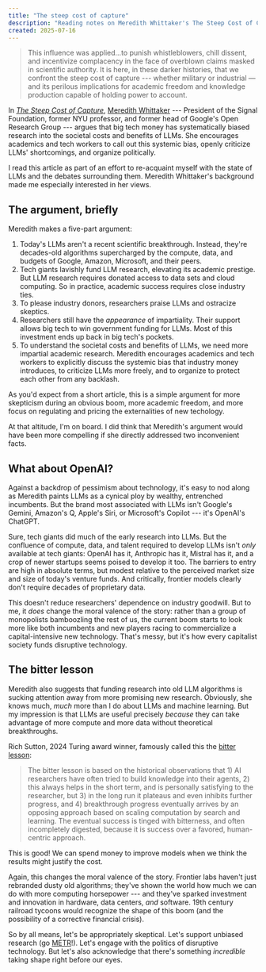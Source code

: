 ```yaml
---
title: "The steep cost of capture"
description: "Reading notes on Meredith Whittaker's The Steep Cost of Capture."
created: 2025-07-16
---
```


> This influence was applied...to punish whistleblowers, chill dissent, and
> incentivize complacency in the face of overblown claims masked in scientific
> authority. It is here, in these darker histories, that we confront the steep
> cost of capture --- whether military or industrial &mdash; and its perilous
> implications for academic freedom and knowledge production capable of holding
> power to account.

In [_The Steep Cost of Capture_][article], [Meredith Whittaker][] --- President
of the Signal Foundation, former NYU professor, and former head of Google's
Open Research Group --- argues that big tech money has systematically biased
research into the societal costs and benefits of LLMs. She encourages academics
and tech workers to call out this systemic bias, openly criticize LLMs'
shortcomings, and organize politically.

I read this article as part of an effort to re-acquaint myself with the state of
LLMs and the debates surrounding them. Meredith Whittaker's background made me
especially interested in her views.

## The argument, briefly

Meredith makes a five-part argument:

1. Today's LLMs aren't a recent scientific breakthrough. Instead, they're
   decades-old algorithms supercharged by the compute, data, and budgets of
   Google, Amazon, Microsoft, and their peers.
2. Tech giants lavishly fund LLM research, elevating its academic prestige.
   But LLM research requires donated access to data sets and cloud computing.
   So in practice, academic success requires close industry ties.
3. To please industry donors, researchers praise LLMs and ostracize skeptics.
4. Researchers still have the *appearance* of impartiality. Their support
   allows big tech to win government funding for LLMs. Most of this investment
   ends up back in big tech's pockets.
5. To understand the societal costs and benefits of LLMs, we need more
   impartial academic research. Meredith encourages academics and tech workers
   to explicitly discuss the systemic bias that industry money introduces, to
   criticize LLMs more freely, and to organize to protect each other from any
   backlash.

As you'd expect from a short article, this is a simple argument for more
skepticism during an obvious boom, more academic freedom, and more focus on
regulating and pricing the externalities of new techology.

At that altitude, I'm on board. I did think that Meredith's argument would have
been more compelling if she directly addressed two inconvenient facts.

## What about OpenAI?

Against a backdrop of pessimism about technology, it's easy to nod along as
Meredith paints LLMs as a cynical ploy by wealthy, entrenched incumbents. But
the brand most associated with LLMs isn't Google's Gemini, Amazon's Q, Apple's
Siri, or Microsoft's Copilot --- it's OpenAI's ChatGPT.

Sure, tech giants did much of the early research into LLMs. But the confluence
of compute, data, and talent required to develop LLMs isn't _only_ available at
tech giants: OpenAI has it, Anthropic has it, Mistral has it, and a crop of
newer startups seems poised to develop it too. The barriers to entry are high
in absolute terms, but modest relative to the perceived market size and size of
today's venture funds. And critically, frontier models clearly don't require
decades of proprietary data.

This doesn't reduce researchers' dependence on industry goodwill. But to me, it
*does* change the moral valence of the story: rather than a group of
monopolists bamboozling the rest of us, the current boom starts to look more
like both incumbents and new players racing to commercialize a
capital-intensive new technology. That's messy, but it's how every capitalist
society funds disruptive technology.

## The bitter lesson

Meredith also suggests that funding research into old LLM algorithms is sucking
attention away from more promising new research. Obviously, she knows much,
*much* more than I do about LLMs and machine learning. But my impression is
that LLMs are useful precisely *because* they can take advantage of more
compute and more data without theoretical breakthroughs.

Rich Sutton, 2024 Turing award winner, famously called this the [bitter
lesson][]:

> The bitter lesson is based on the historical observations that 1) AI
> researchers have often tried to build knowledge into their agents, 2) this
> always helps in the short term, and is personally satisfying to the
> researcher, but 3) in the long run it plateaus and even inhibits further
> progress, and 4) breakthrough progress eventually arrives by an opposing
> approach based on scaling computation by search and learning. The eventual
> success is tinged with bitterness, and often incompletely digested, because
> it is success over a favored, human-centric approach. 

This is good! We can spend money to improve models when we think the results
might justify the cost.

Again, this changes the moral valence of the story. Frontier labs haven't just
rebranded dusty old algorithms; they've shown the world how much we can do with
more computing horsepower --- and they've sparked investment and innovation in
hardware, data centers, *and* software. 19th century railroad tycoons would
recognize the shape of this boom (and the possibility of a corrective financial
crisis).

So by all means, let's be appropriately skeptical. Let's support
unbiased research (go [METR][]!). Let's engage with the politics of
disruptive technology. But let's also acknowledge that there's something
*incredible* taking shape right before our eyes.

[article]: https://mags.acm.org/interactions/november_december_2021/MobilePagedReplica.action?=undefined&pm=2&folio=50#pg52
[Meredith Whittaker]: https://signalfoundation.org/en/
[bitter lesson]: https://www.cs.utexas.edu/~eunsol/courses/data/bitter_lesson.pdf
[METR]: https://metr.org/

